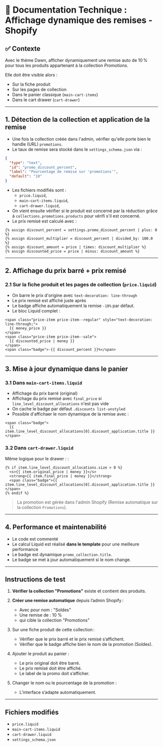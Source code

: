 # 🎯 Documentation Technique : Affichage dynamique des remises - Shopify

## ✅ Contexte

Avec le thème Dawn, afficher dynamiquement une remise auto de 10 % pour tous les produits appartenant à la collection _Promotions_.

Elle doit être visible alors :

- Sur la fiche produit
- Sur les pages de collection
- Dans le panier classique (`main-cart-items`)
- Dans le cart drawer (`cart-drawer`)

---

## 1. Détection de la collection et application de la remise

- Une fois la collection créée dans l'admin, vérifier qu'elle porte bien le handle (URL) `promotions`.
- Le taux de remise sera stocké dans le `settings_schema.json` via :

```json
{
  "type": "text",
  "id": "promo_discount_percent",
  "label": "Pourcentage de remise sur 'promotions'",
  "default": "10"
}
```

- Les fichiers modifiés sont :
  - `price.liquid`,
  - `main-cart-items.liquid`,
  - `cart-drawer.liquid`,
- On vient ensuite vérifier si le produit est concerné par la réduction grâce à `collections.promotions.products` pour vérifi s'il est concerné.
- Le prix remisé est calculé avec :

```liquid
{% assign discount_percent = settings.promo_discount_percent | plus: 0 %}
{% assign discount_multiplier = discount_percent | divided_by: 100.0 %}
{% assign discount_amount = price | times: discount_multiplier %}
{% assign discounted_price = price | minus: discount_amount %}
```

---

## 2. Affichage du prix barré + prix remisé

### 2.1 Sur la fiche produit et les pages de collection (`price.liquid`)

- On barre le prix d'origine avec `text-decoration: line-through`
- Le prix remisé est affiché juste après
- Le badge affiche automatiquement la remise `-10%` par défaut.
- Le bloc Liquid complet :

```liquid
<span class="price-item price-item--regular" style="text-decoration: line-through;">
  {{ money_price }}
</span>
<span class="price-item price-item--sale">
  {{ discounted_price | money }}
</span>
<span class="badge">-{{ discount_percent }}%</span>
```

---

## 3. Mise à jour dynamique dans le panier

### 3.1 Dans `main-cart-items.liquid`

- Affichage du prix barré (original)
- Affichage du prix remisé avec `final_price` si `line_level_discount_allocations` n'est pas vide
- On cache le badge par défaut `.discounts list-unstyled`
- Possible d'affichaer le nom dynamique de la remise avec :

```liquid
<span class="badge">
  {{ item.line_level_discount_allocations[0].discount_application.title }}
</span>
```

### 3.2 Dans `cart-drawer.liquid`

Même logique pour le drawer : :

```liquid
{% if item.line_level_discount_allocations.size > 0 %}
  <s>{{ item.original_price | money }}</s>
  <strong>{{ item.final_price | money }}</strong>
  <span class="badge">{{ item.line_level_discount_allocations[0].discount_application.title }}</span>
{% endif %}
```

> La promotion est gérée dans l'admin Shopify (Remise automatique sur la collection `Promotions`).

---

## 4. Performance et maintenabilité

- Le code est commenté
- Le calcul Liquid est réalisé **dans le template** pour une meilleure performance
- Le badge est dynamique `promo_collection.title`.
- Le badge se met à jour automatiquement si le nom change.

---

## Instructions de test

1. **Vérifier la collection "Promotions"** existe et contient des produits.
2. **Créer une remise automatique** depuis l’admin Shopify :

   - Avec pour nom : "Soldes"
   - Une remise de : 10 %
   - qui cible la collection "Promotions"

3. Sur une fiche produit de cette collection :

   - Vérifier que le prix barré et le prix remisé s’affichent.
   - Vérifier que le badge affiche bien le nom de la promotion (Soldes).

4. Ajouter le produit au panier :

   - Le prix original doit être barré.
   - Le prix remisé doit être affiché.
   - Le label de la promo doit s’afficher.

5. Changer le nom ou le pourcentage de la promotion :

   - L’interface s’adapte automatiquement.

---

## Fichiers modifiés

- `price.liquid`
- `main-cart-items.liquid`
- `cart-drawer.liquid`
- `settings_schema.json`
